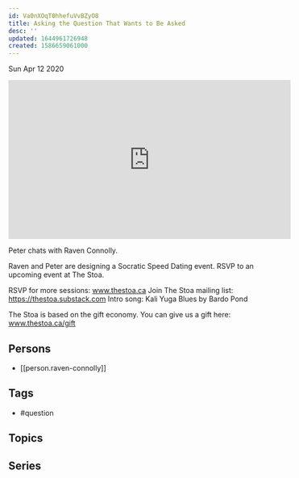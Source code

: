 ```yaml
---
id: Va0nXOqT0hhefuVvBZyO8
title: Asking the Question That Wants to Be Asked
desc: ''
updated: 1644961726948
created: 1586659061000
---
```





Sun Apr 12 2020

<iframe width="560" height="315" src="https://www.youtube.com/embed/h2owb_1pwxo" title="Asking the Question That Wants to Be Asked w/ Raven Connolly" frameborder="0" allow="accelerometer; autoplay; clipboard-write; encrypted-media; gyroscope; picture-in-picture" allowfullscreen ></iframe>

Peter chats with Raven Connolly. 

Raven and Peter are designing a Socratic Speed Dating event. RSVP to an upcoming event at The Stoa.

RSVP for more sessions: www.thestoa.ca
Join The Stoa mailing list: https://thestoa.substack.com
Intro song: Kali Yuga Blues by Bardo Pond

The Stoa is based on the gift economy. You can give us a gift here: www.thestoa.ca/gift

## Persons

- [[person.raven-connolly]]

## Tags

- #question

## Topics



## Series



